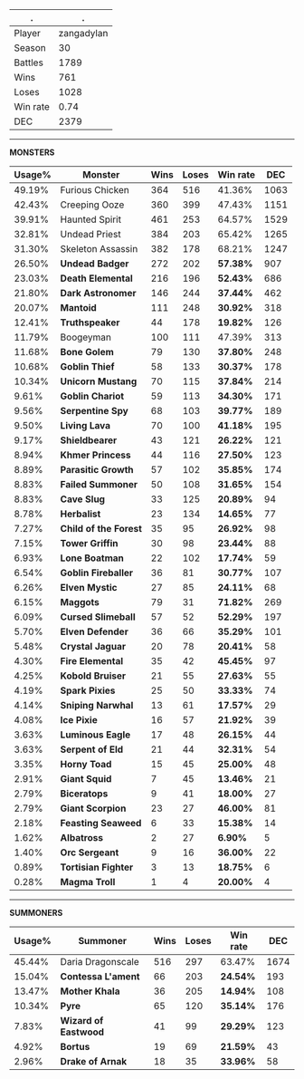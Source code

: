 .|.
|-|-
Player|zangadylan
Season|30
Battles|1789
Wins|761
Loses|1028
Win rate|0.74
DEC|2379

---
**MONSTERS**

Usage%|Monster|Wins|Loses|Win rate|DEC|
-|-|-|-|-|-|
49.19%|Furious Chicken|364|516|41.36%|1063|
42.43%|Creeping Ooze|360|399|47.43%|1151|
39.91%|Haunted Spirit|461|253|64.57%|1529|
32.81%|Undead Priest|384|203|65.42%|1265|
31.30%|Skeleton Assassin|382|178|68.21%|1247|
26.50%|**Undead Badger**|272|202|**57.38%**|907|
23.03%|**Death Elemental**|216|196|**52.43%**|686|
21.80%|**Dark Astronomer**|146|244|**37.44%**|462|
20.07%|**Mantoid**|111|248|**30.92%**|318|
12.41%|**Truthspeaker**|44|178|**19.82%**|126|
11.79%|Boogeyman|100|111|47.39%|313|
11.68%|**Bone Golem**|79|130|**37.80%**|248|
10.68%|**Goblin Thief**|58|133|**30.37%**|178|
10.34%|**Unicorn Mustang**|70|115|**37.84%**|214|
9.61%|**Goblin Chariot**|59|113|**34.30%**|171|
9.56%|**Serpentine Spy**|68|103|**39.77%**|189|
9.50%|**Living Lava**|70|100|**41.18%**|195|
9.17%|**Shieldbearer**|43|121|**26.22%**|121|
8.94%|**Khmer Princess**|44|116|**27.50%**|123|
8.89%|**Parasitic Growth**|57|102|**35.85%**|174|
8.83%|**Failed Summoner**|50|108|**31.65%**|154|
8.83%|**Cave Slug**|33|125|**20.89%**|94|
8.78%|**Herbalist**|23|134|**14.65%**|77|
7.27%|**Child of the Forest**|35|95|**26.92%**|98|
7.15%|**Tower Griffin**|30|98|**23.44%**|88|
6.93%|**Lone Boatman**|22|102|**17.74%**|59|
6.54%|**Goblin Fireballer**|36|81|**30.77%**|107|
6.26%|**Elven Mystic**|27|85|**24.11%**|68|
6.15%|**Maggots**|79|31|**71.82%**|269|
6.09%|**Cursed Slimeball**|57|52|**52.29%**|197|
5.70%|**Elven Defender**|36|66|**35.29%**|101|
5.48%|**Crystal Jaguar**|20|78|**20.41%**|58|
4.30%|**Fire Elemental**|35|42|**45.45%**|97|
4.25%|**Kobold Bruiser**|21|55|**27.63%**|55|
4.19%|**Spark Pixies**|25|50|**33.33%**|74|
4.14%|**Sniping Narwhal**|13|61|**17.57%**|29|
4.08%|**Ice Pixie**|16|57|**21.92%**|39|
3.63%|**Luminous Eagle**|17|48|**26.15%**|44|
3.63%|**Serpent of Eld**|21|44|**32.31%**|54|
3.35%|**Horny Toad**|15|45|**25.00%**|48|
2.91%|**Giant Squid**|7|45|**13.46%**|21|
2.79%|**Biceratops**|9|41|**18.00%**|27|
2.79%|**Giant Scorpion**|23|27|**46.00%**|81|
2.18%|**Feasting Seaweed**|6|33|**15.38%**|14|
1.62%|**Albatross**|2|27|**6.90%**|5|
1.40%|**Orc Sergeant**|9|16|**36.00%**|22|
0.89%|**Tortisian Fighter**|3|13|**18.75%**|6|
0.28%|**Magma Troll**|1|4|**20.00%**|4|

---
**SUMMONERS**

Usage%|Summoner|Wins|Loses|Win rate|DEC|
-|-|-|-|-|-|
45.44%|Daria Dragonscale|516|297|63.47%|1674|
15.04%|**Contessa L'ament**|66|203|**24.54%**|193|
13.47%|**Mother Khala**|36|205|**14.94%**|108|
10.34%|**Pyre**|65|120|**35.14%**|176|
7.83%|**Wizard of Eastwood**|41|99|**29.29%**|123|
4.92%|**Bortus**|19|69|**21.59%**|43|
2.96%|**Drake of Arnak**|18|35|**33.96%**|58|
